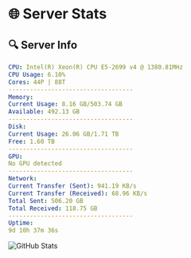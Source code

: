 # 🌐 Server Stats
## 🔍 Server Info
```yaml
CPU: Intel(R) Xeon(R) CPU E5-2699 v4 @ 1380.81MHz
CPU Usage: 6.10%
Cores: 44P | 88T
-----------------------------------
Memory:
Current Usage: 8.16 GB/503.74 GB
Available: 492.13 GB
-----------------------------------
Disk:
Current Usage: 26.06 GB/1.71 TB
Free: 1.60 TB
-----------------------------------
GPU:
No GPU detected
-----------------------------------
Network:
Current Transfer (Sent): 941.19 KB/s
Current Transfer (Received): 68.96 KB/s
Total Sent: 506.20 GB
Total Received: 118.75 GB
-----------------------------------
Uptime:
9d 10h 37m 36s
```
![GitHub Stats](https://img.shields.io/badge/Updated-2025-04-29_03:46:24-blue)